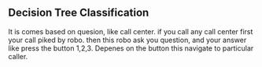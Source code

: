 
## Decision Tree Classification
It is comes based on quesion, like call center. if you call any call center first your call piked by robo. then this robo ask you question, and your answer like press the button 1,2,3. Depenes on the button this navigate to particular caller.
